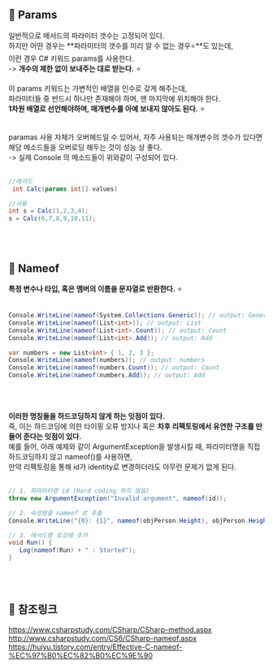 ## 🔔 Params
일반적으로 메서드의 파라미터 갯수는 고정되어 있다.<br>
하지만 어떤 경우는 **파라미터의 갯수를 미리 알 수 없는 경우⭐**도 있는데,<br>
이런 경우 C# 키워드 params를 사용한다.<br>
-> **개수의 제한 없이 보내주는 대로 받는다.** ⭐<br>

이 params 키워드는 가변적인 배열을 인수로 갖게 해주는데,<br>
파라미터들 중 반드시 하나만 존재해야 하며, 맨 마지막에 위치해야 한다.<br>
**1차원 배열로 선언해야하며, 매개변수를 아예 보내지 않아도 된다.** ⭐<br>
<br>

paramas 사용 자체가 오버헤드일 수 있어서, 자주 사용되는 매개변수의 갯수가 있다면<br>
해당 메소드들을 오버로딩 해두는 것이 성능 상 좋다.<br>
-> 실제 Console 의 메소드들이 위와같이 구성되어 있다.<br>
<br>

```c#
//메서드
 int Calc(params int[] values)

//사용
int s = Calc(1,2,3,4);
s = Calc(6,7,8,9,10,11);
```
<br>
<br>

## 🔔 Nameof
**특정 변수나 타입, 혹은 멤버의 이름을 문자열로 반환한다.** ⭐<br>
<br>

```c#
Console.WriteLine(nameof(System.Collections.Generic)); // output: Generic
Console.WriteLine(nameof(List<int>)); // output: List
Console.WriteLine(nameof(List<int>.Count)); // output: Count
Console.WriteLine(nameof(List<int>.Add)); // output: Add

var numbers = new List<int> { 1, 2, 3 };
Console.WriteLine(nameof(numbers)); // output: numbers
Console.WriteLine(nameof(numbers.Count)); // output: Count
Console.WriteLine(nameof(numbers.Add)); // output: Add
```
<br>
<br>

**이러한 명칭들을 하드코딩하지 않게 하는 잇점이 있다.**<br>
즉, 이는 하드코딩에 의한 타이핑 오류 방지나 혹은 **차후 리팩토링에서 유연한 구조를 만들어 준다는 잇점이 있다.**<br>
예를 들어, 아래 예제와 같이 ArgumentException을 발생시킬 때, 파라미터명을 직접 하드코딩하지 않고 nameof()를 사용하면,<br>
만약 리팩토링을 통해 id가 identity로 변경하더라도 아무런 문제가 없게 된다.<br>
<br>

```c#
// 1. 파마미터명 id (Hard coding 하지 않음)
throw new ArgumentException("Invalid argument", nameof(id));

// 2. 속성명을 nameof 로 추출
Console.WriteLine("{0}: {1}", nameof(objPerson.Height), objPerson.Height);

// 3. 메서드명 로깅에 추가
void Run() {
   Log(nameof(Run) + " : Started");
}
```
<br>
<br>

## 🔔 참조링크
https://www.csharpstudy.com/CSharp/CSharp-method.aspx <br>
http://www.csharpstudy.com/CS6/CSharp-nameof.aspx <br>
https://huiyu.tistory.com/entry/Effective-C-nameof-%EC%97%B0%EC%82%B0%EC%9E%90 <br>
<br>
<br>

